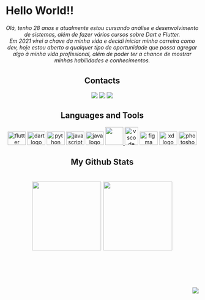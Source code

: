 <h1 align="left">Hello World!! </h1>

<h6 align="center"> Olá, tenho 28 anos e atualmente estou cursando análise e desenvolvimento de sistemas, além de fazer vários cursos sobre Dart e Flutter. <br>Em 2021 virei a chave da minha vida e decidi iniciar minha carreira como dev, hoje estou aberto a qualquer tipo de oportunidade que possa agregar algo à minha vida profissional, além de poder ter a chance de mostrar minhas habilidades e conhecimentos.</h6> 

###

<h2 align="center">Contacts </h2>
<div align="center">
  
   <a href="https://www.instagram.com/lucasbustamante_/" target="_blank"><img src="https://img.shields.io/badge/-Instagram-%23E4405F?style=for-the-badge&logo=instagram&logoColor=white" target="_blank"></a>
 	 <a href = "mailto:lucascostabustamante@gmail.com"><img src="https://img.shields.io/badge/-Gmail-%23333?style=for-the-badge&logo=gmail&logoColor=white" target="_blank"></a>
  <a href="https://www.linkedin.com/in/lucas-bustamante-b9612476" target="_blank"><img src="https://img.shields.io/badge/-LinkedIn-%230077B5?style=for-the-badge&logo=linkedin&logoColor=white" target="_blank"></a> 

###

  <h2 align="center"> Languages and Tools </h2>
 
  
  
<div align="center">
  <img src="https://cdn.jsdelivr.net/gh/devicons/devicon/icons/flutter/flutter-original.svg" height="35" width="47" alt="flutter logo"  />
  <img src="https://cdn.jsdelivr.net/gh/devicons/devicon/icons/dart/dart-original.svg" height="35" width="47" alt="dart logo"  />
  <img src="https://cdn.jsdelivr.net/gh/devicons/devicon/icons/python/python-original.svg" height="35" width="47" alt="python logo"  />
  <img src="https://cdn.jsdelivr.net/gh/devicons/devicon/icons/javascript/javascript-original.svg" height="35" width="47" alt="javascript logo"  />
  <img src="https://cdn.jsdelivr.net/gh/devicons/devicon/icons/java/java-original.svg" height="35" width="47" alt="java logo"  />
 <a href="https://git-scm.com/" target="_blank"> <img src="https://img.icons8.com/color/48/000000/git.png" width="47" height="47"/> </a>
<img src="https://cdn.jsdelivr.net/gh/devicons/devicon/icons/vscode/vscode-original.svg" alt="vscode" width="35" height="47"/> 
  <img src="https://cdn.jsdelivr.net/gh/devicons/devicon/icons/figma/figma-original.svg" height="35" width="47" alt="figma logo"  />
  <img src="https://cdn.jsdelivr.net/gh/devicons/devicon/icons/xd/xd-plain.svg" height="35" width="47" alt="xd logo"  />
  <img src="https://cdn.jsdelivr.net/gh/devicons/devicon/icons/photoshop/photoshop-plain.svg" height="35" width="47" alt="photoshop logo"  />
</div>
  
  ###
  


###

</div>

###

<h2 align="center"> My Github Stats </h2>
  
  <h1 align="center">
  <img height="180em" src="https://github-readme-stats.vercel.app/api?username=LucasBustamante&show_icons=true&theme=discord_old_blurple&include_all_commits=true&count_private=true"/>
  
  <img height="180em" src="https://github-readme-stats.vercel.app/api/top-langs/?username=LucasBustamante&layout=compact&langs_count=7&theme=discord_old_blurple"/>
  </p>
  <br/>

<a href="https://github.com/LucasBustamante/github-profile-views-counter">
    <p align="right"><img src="https://komarev.com/ghpvc/?username=LucasBustamante&style=for-the-badge">
</a>

###

 
